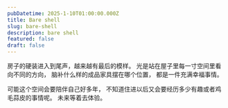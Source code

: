 ```yaml
---
pubDatetime: 2025-1-10T01:00:00.000Z
title: Bare shell
slug: bare-shell
description: bare shell
featured: false
draft: false
---
```


房子的硬装进入到尾声，越来越有最后的模样。
光是站在屋子里每一寸空间里看向不同的方向，
脑补什么样的成品家具摆在哪个位置，
都是一件充满幸福事情。

可能这个空间会要陪伴自己好多年，
不知道住进以后又会要经历多少有趣或者鸡毛蒜皮的事情呢。
未来等着去体验。